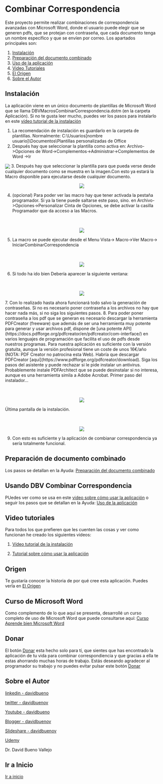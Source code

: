 # Combinar Correspondencia
 Este proyecto permite realizar combinaciones de correspondencia avanzadas con Microsoft Word, donde el usuario puede elegir que se generen pdfs, que se protejan con contraseña, que cada documento tenga un nombre específico y que se envíen por correo. Los apartados principales son:
 
1. [Instalación](#instalaci%C3%B3n)
2. [Preparación del documento combinado](Ayuda.md#preparaci%C3%B3n-del-documento-combinado)
3. [Uso de la aplicación](Ayuda.md#usando-dbv-combinar-correspondencia)
4. [Video Tutoriales](README.md#video-tutoriales)
5. [El Origen](origen.md#origen)
6. [Sobre el Autor](README.md#sobre-el-autor) 
 
## Instalación
La aplicación viene en un único documento de plantillas de Microsoft Word que se llama DBVMacrosCombinarCorrespondencia.dotm (en la carpeta Aplicación). 
Si no te gusta leer mucho, puedes ver los pasos para instalarlo en este [vídeo tutorial de la instalación](https://youtu.be/GCoHx2JaaMI)

1. La recomendación de instalación es guardarlo en la carpeta de plantillas. Normalmente: C:\Usuarios\[nombre usuario]\Documentos\Plantillas personalizadas de Office
2. Después hay que seleccionar la plantilla como activa en: Archivo->Opciones de Word->Complementos->Administrar->Complementos de Word ->Ir
  <img src="Imagenes/OpcionesdeWord.jpg" align="center" />
3. Después hay que seleccionar la plantilla para que pueda verse desde cualquier documento como se muestra en la imagen.Con esto ya estará la Macro disponible para ejecutarse desde cualquier documento.
 <p align="center">
  <img src="Imagenes/PlantillasInicio.jpg" />  
</p>

 
 4. (opcional) Para poder ver las macro hay que tener activada la pestaña programador. Si ya la tiene puede saltarse este paso, sino. en Archivo->Opciones->Personalizar Cinta de Opciones, se debe activar la casilla Programador que da acceso a las Macros.
 <p align="center">
  <br><br>
  <img src="Imagenes/ActivarProgramador.jpg" />  
</p>
  
 5. La macro se puede ejecutar desde el Menu Vista-> Macro->Ver Macro-> IniciarCombinarCorrespondencia
  <p align="center">
  <br><br>
  <img src="Imagenes/IniciarMacro.jpg" />  
</p>
 
 6. Si todo ha ido bien Debería aparecer la siguiente ventana:
 
 <p align="center">
  <br><br>
  <img src="Imagenes/FormularioCombinar.jpg" />  
</p>
 7. Con lo realizado hasta ahora funcionará todo salvo la generación de contraseñas. Si no es necesario poner contraseña a los archivos no hay que hacer nada más, si no siga los siguientes pasos.
 8. Para poder poner contraseña a los pdf que se generan es necesario descargar la herramienta PDFCreator (freeware) que además de ser una herramienta muy potente para generar y usar archivos pdf, dispone de [una potente API](https://docs.pdfforge.org/pdfcreator/en/pdfcreator/com-interface/) en varios lenguajes de programación que facilita el uso de pdfs desde nuestros programas. Para nuestra aplicación es suficiente con la versión gratuita, aunque la versión profesional tiene un coste de unos 16€/año (NOTA: PDF Creator no patrocina esta Web). Habría que descargar PDFCreator [aquí](https://www.pdfforge.org/pdfcreator/download).  Siga los pasos del asistente y puede rechazar si le pide instalar un antivirus. Probablemente instale PDFArchitect que se puede desinstalar si no interesa, aunque es una herramienta simila a Adobe Acrobat.
 Primer paso del instalador...
 
 <p align="center">
  <br><br>
  <img src="Imagenes/PDFCreator1.jpg" />  
</p>
 
 Última pantalla de la instalación.
 
 <p align="center">
  <br><br>
  <img src="Imagenes/PDFCreator2.jpg" />  
</p>
 
 9. Con esto es suficiente y la aplicación de combianar correspondencia ya sería totalmente funcional.
 
 ## Preparación de documento combinado
 Los pasos se detallan en la Ayuda: [Preparación del documento combinado](Ayuda.md#preparaci%C3%B3n-del-documento-combinado)

## Usando DBV Combinar Correspondencia

PUedes ver como se usa en este [video sobre cómo usar la aplicación](https://youtu.be/CeAmDicTyQo)
o seguir los pasos que se detallan en la Ayuda: [Uso de la aplicación](Ayuda.md#usando-dbv-combinar-correspondencia)
## Video tutoriales
Para todos los que prefieren que les cuenten las cosas y ver como funcionan he creado los siguientes videos:
1. [Vídeo tutorial de la instalación](https://youtu.be/GCoHx2JaaMI)

2. [Tutorial sobre cómo usar la aplicación](https://youtu.be/CeAmDicTyQo)

## Origen
Te gustaría conocer la historia de por qué cree esta aplicación. Puedes verla en [El Origen](origen.md)

## Curso de Microsoft Word

Como complemento de lo que aquí se presenta, desarrollé un curso completo de uso de Microsoft Word que puede consultarse aquí: [Curso Aprende bien Microsoft Word](https://www.udemy.com/course/aprendemicrosoftword/?referralCode=53B4CF7B7C08F59F4EBA)

## Donar
El botón [Donar](https://www.paypal.com/donate?hosted_button_id=J5DXQN5VCBTVE) esta hecho solo para tí, que sientes que has encontrado la aplicación de tu vida para combinar correspondiencia y que gracias a ella te estas ahorrando muchas horas de trabajo. Estás deseando agradecer al programador su trabajo y no puedes evitar pulsar este botón [Donar](https://www.paypal.com/donate?hosted_button_id=J5DXQN5VCBTVE)  


 ## Sobre el Autor
 
  [linkedin - davidbueno](https://www.linkedin.com/in/davidbueno/)
  
  [twitter - davidbuenov](https://twitter.com/davidbuenov)
  
  [Youtube - davidbueno ](https://www.youtube.com/davidbueno)
  
  [Blogger - davidbuenov](http://davidbuenov.blogspot.com/)
  
  [Slideshare - davidbuenov](https://www.slideshare.net/davidbuenov)
  
  [Udemy](https://www.udemy.com/user/david-bueno-vallejo/)
  
  
  Dr. David Bueno Vallejo
 
 ## Ir a Inicio
[Ir a inicio](README.md#combinar-correspondencia)
